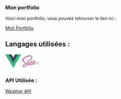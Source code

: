### Mon portfolio

Voici mon portfolio, vous pouvez retrouver le lien ici :

<a href="https://portfolio-vue-two.vercel.app/#/">Mon Portfolio</a>

## Langages utilisées :
<div>
    <img src="https://raw.githubusercontent.com/github/explore/80688e429a7d4ef2fca1e82350fe8e3517d3494d/topics/vue/vue.png" alt="Vue" height="50px">
    <img src="https://raw.githubusercontent.com/github/explore/80688e429a7d4ef2fca1e82350fe8e3517d3494d/topics/sass/sass.png" alt="Sass" height="50px">
</div>

### API Utilisée :

<a href="https://www.weatherapi.com/"> Weather API </a>
